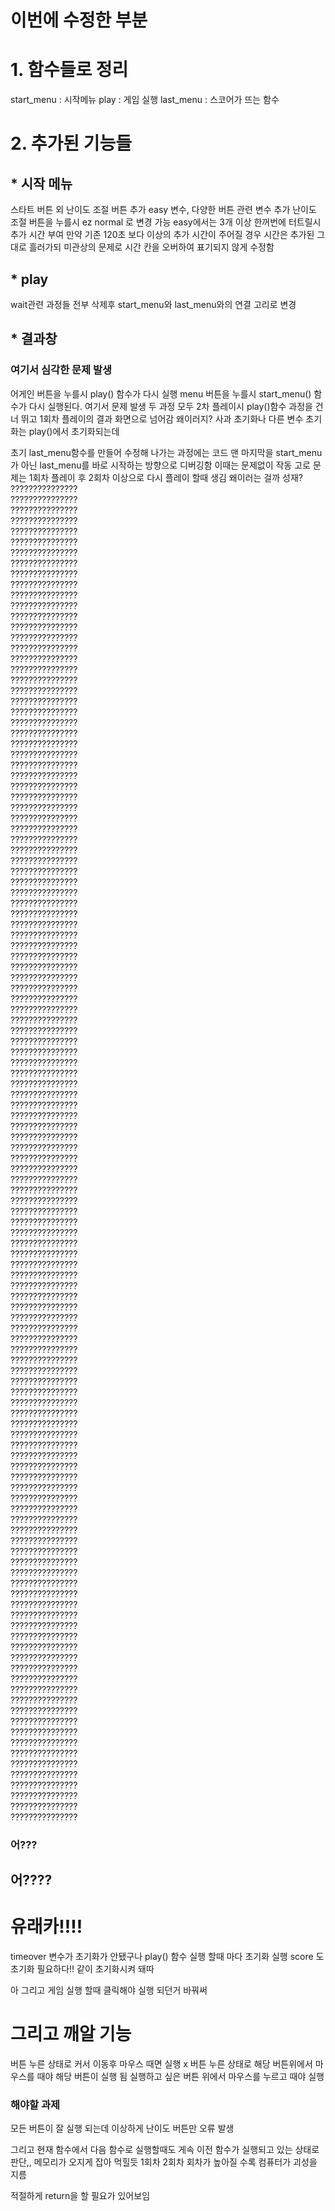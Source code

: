 # 이번에 수정한 부분

# 1. 함수들로 정리
start_menu : 시작메뉴
play : 게임 실행
last_menu : 스코어가 뜨는 함수


# 2. 추가된 기능들
## * 시작 메뉴
스타트 버튼 외 난이도 조절 버튼 추가 easy 변수, 다양한 버튼 관련 변수 추가
난이도 조절 버튼을 누를시 ez normal 로 변경 가능 easy에서는 3개 이상 한꺼번에 터트릴시 추가 시간 부여
만약 기존 120초 보다 이상의 추가 시간이 주어질 경우 시간은 추가된 그대로 흘러가되 미관상의 문제로 시간 칸을 오버하여 표기되지 않게 수정함

## * play
wait관련 과정들 전부 삭제후 start_menu와 last_menu와의 연결 고리로 변경

## * 결과창
### 여기서 심각한 문제 발생
어게인 버튼을 누를시 play() 함수가 다시 실행
menu 버튼을 누를시 start_menu() 함수가 다시 실행된다.
여기서 문제 발생
두 과정 모두 2차 플레이시 play()함수 과정을 건너 뛰고 1회차 플레이의 결과 화면으로 넘어감
왜이러지?
사과 초기화나 다른 변수 초기화는 play()에서 초기화되는데

초기 last_menu함수를  만들어 수정해 나가는 과정에는 
코드 맨 마지막을 start_menu가 아닌 last_menu를 바로 시작하는 방향으로 디버깅함
이때는 문제없이 작동
고로 문제는 1회차 플레이 후 2회차 이상으로 다시 플레이 할때 생김
왜이러는 걸까 성재?
???????????????  
???????????????  
???????????????  
???????????????  
???????????????  
???????????????  
???????????????  
???????????????  
???????????????  
???????????????  
???????????????  
???????????????  
???????????????  
???????????????  
???????????????  
???????????????  
???????????????  
???????????????  
???????????????  
???????????????  
???????????????  
???????????????  
???????????????  
???????????????  
???????????????  
???????????????  
???????????????  
???????????????  
???????????????  
???????????????  
???????????????  
???????????????  
???????????????  
???????????????  
???????????????  
???????????????  
???????????????  
???????????????  
???????????????  
???????????????  
???????????????  
???????????????  
???????????????  
???????????????  
???????????????  
???????????????  
???????????????  
???????????????  
???????????????  
???????????????  
???????????????  
???????????????  
???????????????  
???????????????  
???????????????  
???????????????  
???????????????  
???????????????  
???????????????  
???????????????  
???????????????  
???????????????  
???????????????  
???????????????  
???????????????  
???????????????  
???????????????  
???????????????  
???????????????  
???????????????  
???????????????  
???????????????  
???????????????  
???????????????  
???????????????  
???????????????  
???????????????  
???????????????  
???????????????  
???????????????  
???????????????  
???????????????  
???????????????  
???????????????  
???????????????  
???????????????  
???????????????  
???????????????  
???????????????  
???????????????  
???????????????  
???????????????  
???????????????  
???????????????  
???????????????  
???????????????  
???????????????  
???????????????  
???????????????  
???????????????  
???????????????  
???????????????  
???????????????  
???????????????  
???????????????  
???????????????  
???????????????  
???????????????  
???????????????  
???????????????  
???????????????  
???????????????  
???????????????  
???????????????  
???????????????  
???????????????  
???????????????  
???????????????  
???????????????  
???????????????  
???????????????  
???????????????  
???????????????  
???????????????  
???????????????  
???????????????  

### 어???
## 어????
# 유래카!!!!
timeover 변수가 초기화가 안됐구나 play() 함수 실행 할때 마다 초기화 실행
score 도 초기화 필요하다!! 같이 초기화시켜
돼따


아 그리고 게임 실행 할때 클릭해야 실행 되던거 바꿔써

# 그리고 깨알 기능
버튼 누른 상태로 커서 이동후 마우스 때면 실행 x 
버튼 누른 상태로 해당 버튼위에서 마우스를 때야 해당 버튼이 실행 됨
실행하고 싶은 버튼 위에서 마우스를 누르고 때야 실행







### 해야할 과제 
모든 버튼이 잘 실행 되는데
이상하게 난이도 버튼만 오류 발생

그리고 현재 함수에서 다음 함수로 실행할때도 게속 이전 함수가 실행되고 있는 상태로 판단,, 메모리가 오지게 잡아 먹힐듯
1회차 2회차 회차가 높아질 수록
컴퓨터가 괴성을 지름

적절하게 return을 할 필요가 있어보임



